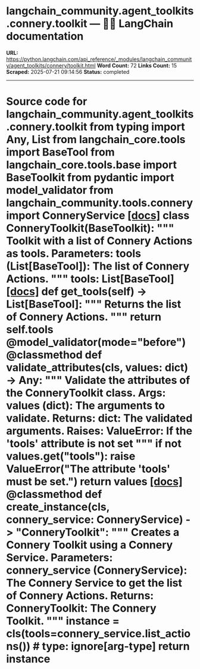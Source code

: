 # langchain_community.agent_toolkits.connery.toolkit — 🦜🔗 LangChain  documentation

**URL:** https://python.langchain.com/api_reference/_modules/langchain_community/agent_toolkits/connery/toolkit.html
**Word Count:** 72
**Links Count:** 15
**Scraped:** 2025-07-21 09:14:56
**Status:** completed

---

# Source code for langchain\_community.agent\_toolkits.connery.toolkit               from typing import Any, List          from langchain_core.tools import BaseTool     from langchain_core.tools.base import BaseToolkit     from pydantic import model_validator          from langchain_community.tools.connery import ConneryService                              [[docs]](https://python.langchain.com/api_reference/community/agent_toolkits/langchain_community.agent_toolkits.connery.toolkit.ConneryToolkit.html#langchain_community.agent_toolkits.connery.toolkit.ConneryToolkit)     class ConneryToolkit(BaseToolkit):         """         Toolkit with a list of Connery Actions as tools.              Parameters:             tools (List[BaseTool]): The list of Connery Actions.         """              tools: List[BaseTool]                         [[docs]](https://python.langchain.com/api_reference/community/agent_toolkits/langchain_community.agent_toolkits.connery.toolkit.ConneryToolkit.html#langchain_community.agent_toolkits.connery.toolkit.ConneryToolkit.get_tools)         def get_tools(self) -> List[BaseTool]:             """             Returns the list of Connery Actions.             """             return self.tools                             @model_validator(mode="before")         @classmethod         def validate_attributes(cls, values: dict) -> Any:             """             Validate the attributes of the ConneryToolkit class.                  Args:                 values (dict): The arguments to validate.             Returns:                 dict: The validated arguments.                  Raises:                 ValueError: If the 'tools' attribute is not set             """                  if not values.get("tools"):                 raise ValueError("The attribute 'tools' must be set.")                  return values                         [[docs]](https://python.langchain.com/api_reference/community/agent_toolkits/langchain_community.agent_toolkits.connery.toolkit.ConneryToolkit.html#langchain_community.agent_toolkits.connery.toolkit.ConneryToolkit.create_instance)         @classmethod         def create_instance(cls, connery_service: ConneryService) -> "ConneryToolkit":             """             Creates a Connery Toolkit using a Connery Service.                  Parameters:                 connery_service (ConneryService): The Connery Service                     to get the list of Connery Actions.             Returns:                 ConneryToolkit: The Connery Toolkit.             """                  instance = cls(tools=connery_service.list_actions())  # type: ignore[arg-type]                  return instance